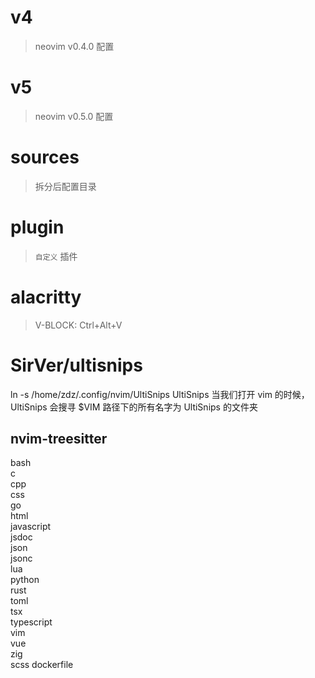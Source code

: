 # v4
> neovim v0.4.0 配置

# v5
> neovim v0.5.0 配置

# sources
> 拆分后配置目录 

# plugin
> `自定义` 插件


# alacritty 
> V-BLOCK: Ctrl+Alt+V


# SirVer/ultisnips
ln -s /home/zdz/.config/nvim/UltiSnips UltiSnips
当我们打开 vim 的时候， UltiSnips 会搜寻 $VIM 路径下的所有名字为 UltiSnips 的文件夹





## nvim-treesitter
bash               
c                  
cpp                
css                
go                 
html               
javascript         
jsdoc              
json               
jsonc              
lua                
python             
rust               
toml               
tsx                
typescript         
vim                
vue                
zig                
scss
dockerfile



